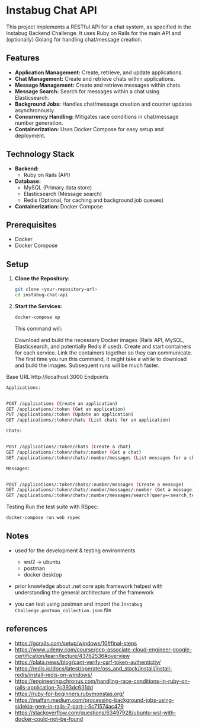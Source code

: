 # Instabug Chat API


This project implements a RESTful API for a chat system, as specified in the Instabug Backend Challenge. It uses Ruby on Rails for the main API and (optionally) Golang for handling chat/message creation.


## Features


* **Application Management:** Create, retrieve, and update applications.
* **Chat Management:** Create and retrieve chats within applications.
* **Message Management:** Create and retrieve messages within chats.
* **Message Search:** Search for messages within a chat using Elasticsearch.
* **Background Jobs:** Handles chat/message creation and counter updates asynchronously.
* **Concurrency Handling:** Mitigates race conditions in chat/message number generation.
* **Containerization:** Uses Docker Compose for easy setup and deployment.


## Technology Stack


* **Backend:**
    * Ruby on Rails (API)
* **Database:**
    * MySQL (Primary data store)
    * Elasticsearch (Message search)
    * Redis (Optional, for caching and background job queues)
* **Containerization:** Docker Compose


## Prerequisites


* Docker
* Docker Compose


## Setup


1. **Clone the Repository:**
   ```bash
   git clone <your-repository-url>
   cd instabug-chat-api
2. **Start the Services:**


    ```bash
    docker-compose up
    ```
    This command will:


    Download and build the necessary Docker images (Rails API, MySQL, Elasticsearch, and potentially Redis if used).
    Create and start containers for each service.
    Link the containers together so they can communicate.
    The first time you run this command, it might take a while to download and build the images. Subsequent runs will be much faster.




Base URL
http://localhost:3000
Endpoints


```bash
Applications:


POST /applications (Create an application)
GET /applications/:token (Get an application)
PUT /applications/:token (Update an application)
GET /applications/:token/chats (List chats for an application)
```
```bash
Chats:


POST /applications/:token/chats (Create a chat)
GET /applications/:token/chats/:number (Get a chat)
GET /applications/:token/chats/:number/messages (List messages for a chat)
```
```bash
Messages:


POST /applications/:token/chats/:number/messages (Create a message)
GET /applications/:token/chats/:number/messages/:number (Get a message)
GET /applications/:token/chats/:number/messages/search?query=<search_term> (Search messages)
```
Testing
Run the test suite with RSpec:


```bash
docker-compose run web rspec
```


## Notes
- used for the development & testing environments 
  - wsl2 -> ubuntu 
  - postman
  - docker desktop 

- prior knowledge about .net core apis framework helped with understanding the general architecture of the framework  
- you can test using postman and import the `Instabug Challenge.postman_collection.json` file

## references
- https://gorails.com/setup/windows/10#final-steps
- https://www.udemy.com/course/gcp-associate-cloud-engineer-google-certification/learn/lecture/43762536#overview
- https://plata.news/blog/cant-verify-csrf-token-authenticity/
- https://redis.io/docs/latest/operate/oss_and_stack/install/install-redis/install-redis-on-windows/
- https://engineering.chronus.com/handling-race-conditions-in-ruby-on-rails-application-7c393dc631dd
- https://ruby-for-beginners.rubymonstas.org/
- https://maffan.medium.com/processing-background-jobs-using-sidekiq-gem-in-rails-7-part-i-5c71574ac479
- https://stackoverflow.com/questions/63497928/ubuntu-wsl-with-docker-could-not-be-found



